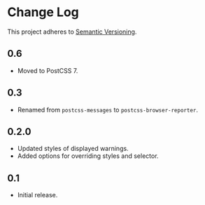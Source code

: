 # Change Log
This project adheres to [Semantic Versioning](http://semver.org/).

## 0.6
* Moved to PostCSS 7.

## 0.3
* Renamed from `postcss-messages` to `postcss-browser-reporter`.

## 0.2.0
* Updated styles of displayed warnings.
* Added options for overriding styles and selector.

## 0.1
* Initial release.
